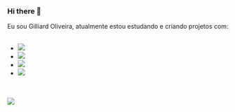 ### Hi there 👋

Eu sou Gilliard Oliveira, atualmente estou estudando e criando projetos com: 
<br/>
<br/>

- <img src= "https://img.shields.io/badge/HTML5-E34F26?style=for-the-badge&logo=html5&logoColor=white">

- <img src = "https://img.shields.io/badge/CSS3-1572B6?style=for-the-badge&logo=css3&logoColor=white">

- <img src ="https://img.shields.io/badge/JavaScript-323330?style=for-the-badge&logo=javascript&logoColor=F7DF1E"> 

- <img src = "https://img.shields.io/badge/React-20232A?style=for-the-badge&logo=react&logoColor=61DAFB">
<br/>
<br/>
<a href ="https://www.facebook.com/gilliard.oliveira.9638/"/><img src = "https://img.shields.io/badge/Facebook-1877F2?style=for-the-badge&logo=facebook&logoColor=white">
